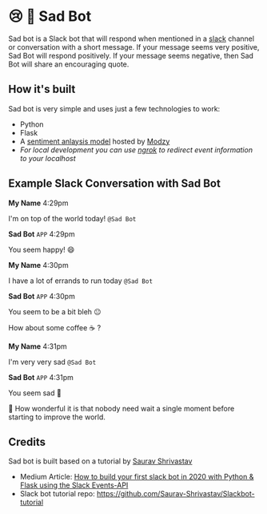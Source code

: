 # :cry: :robot: Sad Bot

Sad bot is a Slack bot that will respond when mentioned in a [slack](https://slack.com) channel or conversation with a short message. If your message seems very positive, Sad Bot will respond positively. If your message seems negative, then Sad Bot will share an encouraging quote.

## How it's built
Sad bot is very simple and uses just a few technologies to work:
* Python
* Flask
* A [sentiment anlaysis model](https://www.modzy.com/marketplace/model-task/label-or-classify/sentiment-analysis/) hosted by [Modzy](https://www.modzy.com)
* *For local development you can use [ngrok](https://ngrok.com/download) to redirect event information to your localhost*

## Example Slack Conversation with Sad Bot
**My Name** 4:29pm

I'm on top of the world today! `@Sad Bot`

**Sad Bot** `APP` 4:29pm

You seem happy! :smile:

**My Name** 4:30pm

I have a lot of errands to run today `@Sad Bot`

**Sad Bot** `APP` 4:30pm

You seem to be a bit bleh :neutral_face:

How about some coffee :coffee: ?

**My Name** 4:31pm

I'm very very sad `@Sad Bot`

**Sad Bot** `APP` 4:31pm

You seem sad :slightly_frowning_face:

:butterfly: How wonderful it is that nobody need wait a single moment before starting to improve the world.

## Credits
Sad bot is built based on a tutorial by [Saurav Shrivastav](https://github.com/Saurav-Shrivastav)
* Medium Article: [How to build your first slack bot in 2020 with Python & Flask using the Slack Events-API]()
* Slack bot tutorial repo: https://github.com/Saurav-Shrivastav/Slackbot-tutorial
